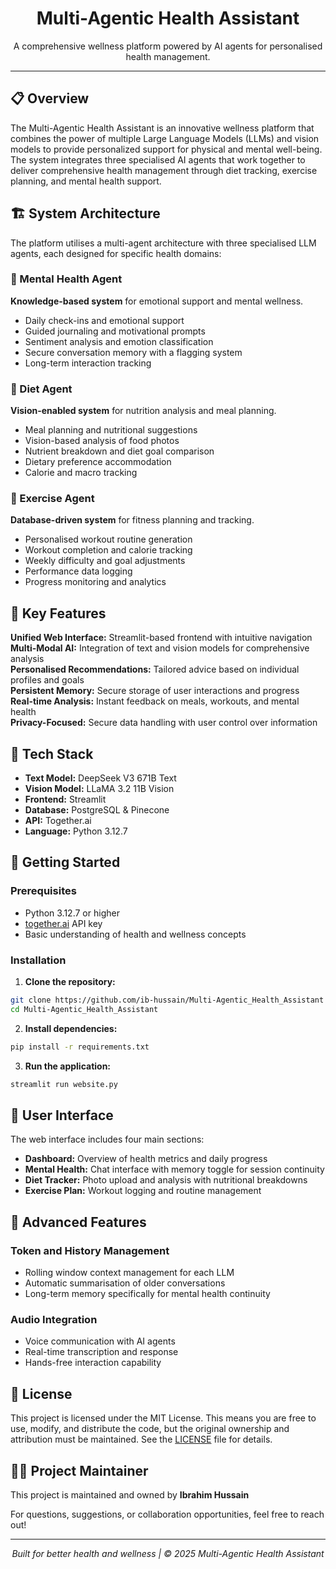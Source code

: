 <h1 align="center">Multi-Agentic Health Assistant</h1>
<p align="center">A comprehensive wellness platform powered by AI agents for personalised health management.</p>

<hr />


## 📋 Overview

The Multi-Agentic Health Assistant is an innovative wellness platform that combines the power of multiple Large Language Models (LLMs) and vision models to provide personalized support for physical and mental well-being. The system integrates three specialised AI agents that work together to deliver comprehensive health management through diet tracking, exercise planning, and mental health support.

## 🏗️ System Architecture

The platform utilises a multi-agent architecture with three specialised LLM agents, each designed for specific health domains:

### 🧠 Mental Health Agent
**Knowledge-based system** for emotional support and mental wellness.

- Daily check-ins and emotional support
- Guided journaling and motivational prompts
- Sentiment analysis and emotion classification
- Secure conversation memory with a flagging system
- Long-term interaction tracking

### 🥗 Diet Agent
**Vision-enabled system** for nutrition analysis and meal planning.

- Meal planning and nutritional suggestions
- Vision-based analysis of food photos
- Nutrient breakdown and diet goal comparison
- Dietary preference accommodation
- Calorie and macro tracking

### 💪 Exercise Agent
**Database-driven system** for fitness planning and tracking.

- Personalised workout routine generation
- Workout completion and calorie tracking
- Weekly difficulty and goal adjustments
- Performance data logging
- Progress monitoring and analytics

## 🌟 Key Features

**Unified Web Interface:** Streamlit-based frontend with intuitive navigation  
**Multi-Modal AI:** Integration of text and vision models for comprehensive analysis  
**Personalised Recommendations:** Tailored advice based on individual profiles and goals  
**Persistent Memory:** Secure storage of user interactions and progress  
**Real-time Analysis:** Instant feedback on meals, workouts, and mental health  
**Privacy-Focused:** Secure data handling with user control over information  

## 🔧 Tech Stack

- **Text Model:** DeepSeek V3 671B Text
- **Vision Model:** LLaMA 3.2 11B Vision
- **Frontend:** Streamlit
- **Database:** PostgreSQL & Pinecone
- **API:** Together.ai
- **Language:** Python 3.12.7

## 🚀 Getting Started

### Prerequisites

- Python 3.12.7 or higher
- [together.ai](https://www.together.ai/) API key 
- Basic understanding of health and wellness concepts

### Installation

1. **Clone the repository:**
```bash
git clone https://github.com/ib-hussain/Multi-Agentic_Health_Assistant
cd Multi-Agentic_Health_Assistant
```

2. **Install dependencies:**
```bash
pip install -r requirements.txt
```

3. **Run the application:**
```bash
streamlit run website.py
```


## 📱 User Interface

The web interface includes four main sections:

- **Dashboard:** Overview of health metrics and daily progress
- **Mental Health:** Chat interface with memory toggle for session continuity
- **Diet Tracker:** Photo upload and analysis with nutritional breakdowns
- **Exercise Plan:** Workout logging and routine management

## 🔮 Advanced Features

### Token and History Management
- Rolling window context management for each LLM
- Automatic summarisation of older conversations
- Long-term memory specifically for mental health continuity

### Audio Integration
- Voice communication with AI agents
- Real-time transcription and response
- Hands-free interaction capability


## 📄 License

This project is licensed under the MIT License. This means you are free to use, modify, and distribute the code, but the original ownership and attribution must be maintained. See the [LICENSE](LICENSE) file for details.



## 👨‍💻 Project Maintainer

This project is maintained and owned by **Ibrahim Hussain**

For questions, suggestions, or collaboration opportunities, feel free to reach out!

---
<p align="center"><i>Built for better health and wellness | © 2025 Multi-Agentic Health Assistant</i></p>
